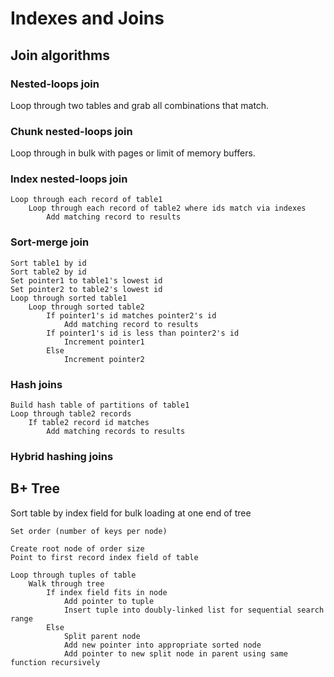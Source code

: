 # Indexes and Joins

## Join algorithms

### Nested-loops join

Loop through two tables and grab all combinations that match.

### Chunk nested-loops join

Loop through in bulk with pages or limit of memory buffers.

### Index nested-loops join

```
Loop through each record of table1
    Loop through each record of table2 where ids match via indexes
        Add matching record to results 
```

### Sort-merge join

```
Sort table1 by id
Sort table2 by id
Set pointer1 to table1's lowest id
Set pointer2 to table2's lowest id
Loop through sorted table1
    Loop through sorted table2
        If pointer1's id matches pointer2's id
            Add matching record to results
        If pointer1's id is less than pointer2's id
            Increment pointer1
        Else 
            Increment pointer2
```

### Hash joins

```
Build hash table of partitions of table1
Loop through table2 records
    If table2 record id matches
        Add matching records to results
```

### Hybrid hashing joins

## B+ Tree

Sort table by index field for bulk loading at one end of tree

```
Set order (number of keys per node)

Create root node of order size 
Point to first record index field of table

Loop through tuples of table
    Walk through tree
        If index field fits in node
            Add pointer to tuple
            Insert tuple into doubly-linked list for sequential search range
        Else
            Split parent node
            Add new pointer into appropriate sorted node
            Add pointer to new split node in parent using same function recursively
```